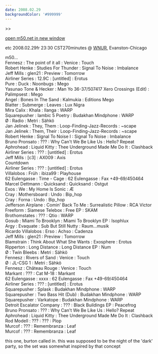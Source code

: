 ```yaml
---
date: 2008.02.29
backgroundColor: '#999999'
---
```


\>>

[open m50.net in new window  
](http://m50.net/)


etc 2008.02.29fr 23:30 CST270minutes @ [WNUR](http://www.wnur.org/), Evanston-Chicago  

m50...  
Fennesz : The point of it all : Venice : Touch  
Robert Henke : Studies For Thunder : Signal To Noise : Imbalance  
Jeff Mills : glen21 : Preview : Tomorrow  
Airliner Series : 12.9C : \[untitled\] : Erotus  
Pure : Duck : Noonbugs : Mego  
Yasunao Tone & Hecker : Man Yo 36-37/507417 Xero Crossings (Edit) : Palimpsest : Mego  
Angel : Bones In The Sand : Kalmukia : Editions Mego  
Blatter : Submerge : Leaves : Lux Nigra  
Mira Calix : Khala : Ilanga : WARP  
Squarepusher : Iambic 5 Poetry : Budakhan Mindphone : WARP  
Ø : Radio : Metri : Sähkö  
Jan Jelinek : They, Them : Loop-Finding-Jazz-Records : ~scape  
Jan Jelinek : Them, Their : Loop-Finding-Jazz-Records : ~scape  
Robert Henke : Signal To Noise I : Signal To Noise : Imbalance  
Bruno Pronsato : ??? : Why Can't We Be Like Us : Hello? Repeat  
Aphrohead : Liquid Kitty : Thee Underground Made Me Do It : Clashback  
Airliner Series : ??? : \[untitled\] : Erotus  
Jeff Mills : \[c3\] : AX009 : Axis  
Countdown  
Airliner Series : ??? : \[untitled\] : Erotus  
Villalobos : Früh : ibiza99 : Playhouse  
62 Eulengasse : Time - Cage : 62 Eulengasse : Fax +49-69/450464  
Marcel Dettmann : Quicksand : Quicksand : Ostgut  
Exos : We : My Home Is Sonic : Æ  
Cray : Mothersboard : Undo : Bip\_hop  
Cray : Forna : Undo : Bip\_hop  
Jefferson Airplane : Comin' Back To Me : Surrealistic Pillow : RCA Victor  
Freeform : Siamese Telebox : Free EP : SKAM  
Brothomstates : ??? : Qtio : WARP  
Gosub : Miami To Brooklyn : Miami To Brooklyn EP : Isophlux  
Argy : Evaquate : Sub But Still Nutty : Raum...musik  
Ricardo Villalobos : Erso : Achso : Cadenza  
Jeff Mills : glen21 : Preview : Tomorrow  
Blamstrain : Think About What She Wants : Exosphere : Erotus  
Ripperton : Long Distance : Long Distance EP : Num  
Ø : Twin Bleebs : Metri : Sähkö  
Fennesz : Rivers of Sand : Venice : Touch  
Ø : JL-CSG 1 : Metri : Sähkö  
Fennesz : Château Rouge : Venice : Touch  
Markant : ??? : Cat M-18 : Markant  
62 Eulengasse : xxxx : 62 Eulengasse : Fax +49-69/450464  
Airliner Series : ??? : \[untitled\] : Erotus  
Squarepusher : Splask : Budakhan Mindphone : WARP  
Squarepusher : Two Bass Hit (Dub) : Budakhan Mindphone : WARP  
Squarepusher : Varkatope : Budakhan Mindphone : WARP  
Detroit Escalator Company : ??? : Black Buildings EP : Peacefrog  
Bruno Pronsato : ??? : Why Can't We Be Like Us : Hello? Repeat  
Aphrohead : Liquid Kitty : Thee Underground Made Me Do It : Clashback  
Rod Modell : ??? : ??? : Plop  
Murcof : ??? : Remembranza : Leaf  
Murcof : ??? : Remembranza : Leaf  

this one, burton called in. this was supposed to be the night of the 'dark' party, so the set was somewhat inspired by that concept